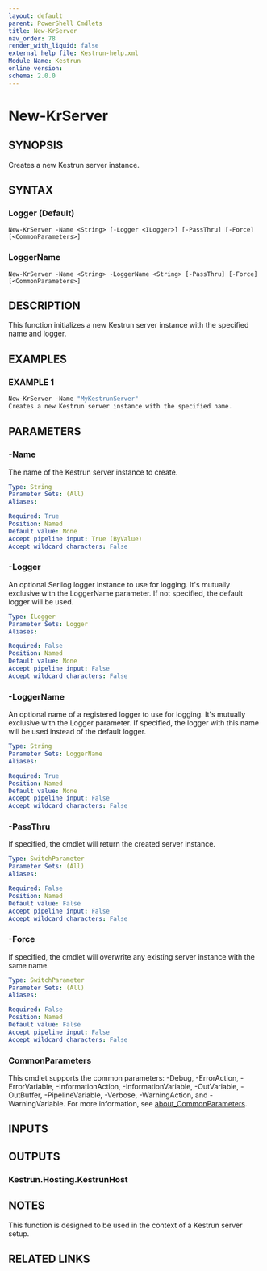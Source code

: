 ```yaml
---
layout: default
parent: PowerShell Cmdlets
title: New-KrServer
nav_order: 78
render_with_liquid: false
external help file: Kestrun-help.xml
Module Name: Kestrun
online version:
schema: 2.0.0
---
```


# New-KrServer

## SYNOPSIS
Creates a new Kestrun server instance.

## SYNTAX

### Logger (Default)
```
New-KrServer -Name <String> [-Logger <ILogger>] [-PassThru] [-Force] [<CommonParameters>]
```

### LoggerName
```
New-KrServer -Name <String> -LoggerName <String> [-PassThru] [-Force] [<CommonParameters>]
```

## DESCRIPTION
This function initializes a new Kestrun server instance with the specified name and logger.

## EXAMPLES

### EXAMPLE 1
```powershell
New-KrServer -Name "MyKestrunServer"
Creates a new Kestrun server instance with the specified name.
```

## PARAMETERS

### -Name
The name of the Kestrun server instance to create.

```yaml
Type: String
Parameter Sets: (All)
Aliases:

Required: True
Position: Named
Default value: None
Accept pipeline input: True (ByValue)
Accept wildcard characters: False
```

### -Logger
An optional Serilog logger instance to use for logging.
It's mutually exclusive with the LoggerName parameter.
If not specified, the default logger will be used.

```yaml
Type: ILogger
Parameter Sets: Logger
Aliases:

Required: False
Position: Named
Default value: None
Accept pipeline input: False
Accept wildcard characters: False
```

### -LoggerName
An optional name of a registered logger to use for logging.
It's mutually exclusive with the Logger parameter.
If specified, the logger with this name will be used instead of the default logger.

```yaml
Type: String
Parameter Sets: LoggerName
Aliases:

Required: True
Position: Named
Default value: None
Accept pipeline input: False
Accept wildcard characters: False
```

### -PassThru
If specified, the cmdlet will return the created server instance.

```yaml
Type: SwitchParameter
Parameter Sets: (All)
Aliases:

Required: False
Position: Named
Default value: False
Accept pipeline input: False
Accept wildcard characters: False
```

### -Force
If specified, the cmdlet will overwrite any existing server instance with the same name.

```yaml
Type: SwitchParameter
Parameter Sets: (All)
Aliases:

Required: False
Position: Named
Default value: False
Accept pipeline input: False
Accept wildcard characters: False
```

### CommonParameters
This cmdlet supports the common parameters: -Debug, -ErrorAction, -ErrorVariable, -InformationAction, -InformationVariable, -OutVariable, -OutBuffer, -PipelineVariable, -Verbose, -WarningAction, and -WarningVariable. For more information, see [about_CommonParameters](http://go.microsoft.com/fwlink/?LinkID=113216).

## INPUTS

## OUTPUTS

### Kestrun.Hosting.KestrunHost
## NOTES
This function is designed to be used in the context of a Kestrun server setup.

## RELATED LINKS
